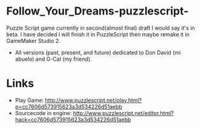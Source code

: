 # Follow_Your_Dreams-puzzlescript-
Puzzle Script game currently in second(almost final) draft I would say it's in beta. 
I have decided I will finish it in PuzzleScript then maybe remake it in GameMaker Studio 2.

- All versions (past, present, and future) dedicated to Don David (mi abuelo) and G-Cal (my friend).

# Links
- Play Game: http://www.puzzlescript.net/play.html?p=cc7606d573915623a3d534226d51aebb
- Sourcecode in engine: http://www.puzzlescript.net/editor.html?hack=cc7606d573915623a3d534226d51aebb
